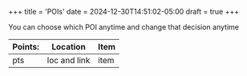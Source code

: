 +++
title = 'POIs'
date = 2024-12-30T14:51:02-05:00
draft = true
+++

You can choose which POI anytime and change that decision anytime

| Points: | Location     | Item |
| ------- | ------------ | ---- |
| pts     | loc and link | item |

